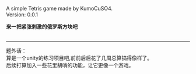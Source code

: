 A simple Tetris game made by KumoCuSO4.<br/> 
Version: 0.0.1<br/> 

**来一把紧张刺激的俄罗斯方块吧**
<br/> <br/> 

---
题外话：<br/> 
算是一个unity的练习项目吧,前前后后花了几周总算搞得像样了。<br/> 
后续打算加入一些花里胡哨的功能，让它更像一个游戏。
